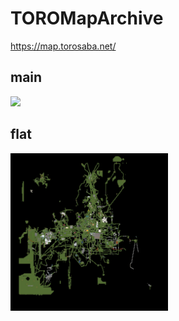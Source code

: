 # TOROMapArchive

<https://map.torosaba.net/>

## main

<img src="./main-flat.png" width="50%">

## flat

<img src="./flat-flat.png" width="50%">
